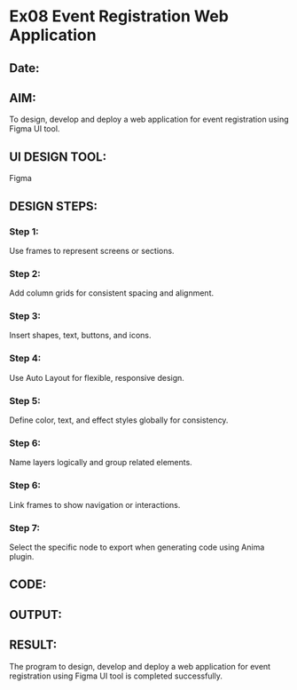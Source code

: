 # Ex08 Event Registration Web Application
## Date:

## AIM:
To design, develop and deploy a web application for event registration using Figma UI tool.

## UI DESIGN TOOL:
Figma

## DESIGN STEPS:

### Step 1:
Use frames to represent screens or sections.

### Step 2:
Add column grids for consistent spacing and alignment.

### Step 3:
Insert shapes, text, buttons, and icons.

### Step 4:
Use Auto Layout for flexible, responsive design.

### Step 5:
Define color, text, and effect styles globally for consistency.

### Step 6:
Name layers logically and group related elements.

### Step 6:
Link frames to show navigation or interactions.

### Step 7:
Select the specific node to export when generating code using Anima plugin.

## CODE:


## OUTPUT:


## RESULT:
The program to design, develop and deploy a web application for event registration using Figma UI tool is completed successfully.

